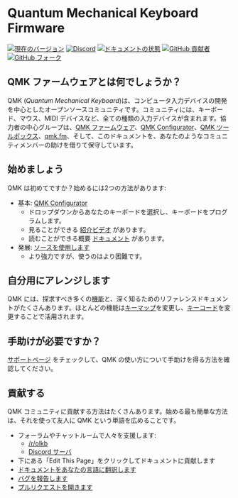 # Quantum Mechanical Keyboard Firmware

<!---
  original document: 0.8.58:docs/README.md
  git diff 0.8.58 HEAD -- docs/README.md | cat
-->

[![現在のバージョン](https://img.shields.io/github/tag/qmk/qmk_firmware.svg)](https://github.com/qmk/qmk_firmware/tags)
[![Discord](https://img.shields.io/discord/440868230475677696.svg)](https://discord.gg/Uq7gcHh)
[![ドキュメントの状態](https://img.shields.io/badge/docs-ready-orange.svg)](https://docs.qmk.fm)
[![GitHub 貢献者](https://img.shields.io/github/contributors/qmk/qmk_firmware.svg)](https://github.com/qmk/qmk_firmware/pulse/monthly)
[![GitHub フォーク](https://img.shields.io/github/forks/qmk/qmk_firmware.svg?style=social&label=Fork)](https://github.com/qmk/qmk_firmware/)

## QMK ファームウェアとは何でしょうか？

QMK (*Quantum Mechanical Keyboard*)は、コンピュータ入力デバイスの開発を中心としたオープンソースコミュニティです。コミュニティには、キーボード、マウス、MIDI デバイスなど、全ての種類の入力デバイスが含まれます。協力者の中心グループは、[QMK ファームウェア](https://github.com/qmk/qmk_firmware)、[QMK Configurator](https://config.qmk.fm)、[QMK ツールボックス](https://github.com/qmk/qmk_toolbox)、[qmk.fm](https://qmk.fm)、そして、このドキュメントを、あなたのようなコミュニティメンバーの助けを借りて保守しています。

## 始めましょう

QMK は初めてですか？始めるには2つの方法があります:

* 基本: [QMK Configurator](https://config.qmk.fm)
    * ドロップダウンからあなたのキーボードを選択し、キーボードをプログラムします。
    * 見ることができる [紹介ビデオ](https://www.youtube.com/watch?v=-imgglzDMdY) があります。
    * 読むことができる概要 [ドキュメント](ja/newbs_building_firmware_configurator.md) があります。
* 発展: [ソースを使用します](ja/newbs.md)
    * より強力ですが、使うのはより困難です。

## 自分用にアレンジします

QMK には、探求すべき多くの[機能](ja/features.md)と、深く知るためのリファレンスドキュメントがたくさんあります。ほとんどの機能は[キーマップ](ja/keymap.md)を変更し、[キーコード](ja/keycodes.md)を変更することで活用されます。

## 手助けが必要ですか？

[サポートページ](ja/support.md) をチェックして、QMK の使い方について手助けを得る方法を確認してください。

## 貢献する

QMK コミュニティに貢献する方法はたくさんあります。始める最も簡単な方法は、それを使って友人に QMK という単語を広めることです。

* フォーラムやチャットルームで人々を支援します:
    * [/r/olkb](https://www.reddit.com/r/olkb/)
    * [Discord サーバ](https://discord.gg/Uq7gcHh)
* 下にある「Edit This Page」をクリックしてドキュメントに貢献します
* [ドキュメントをあなたの言語に翻訳します](ja/translating.md)
* [バグを報告します](https://github.com/qmk/qmk_firmware/issues/new/choose)
* [プルリクエストを開きます](ja/contributing.md)
